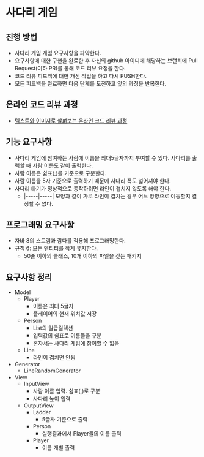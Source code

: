 # 사다리 게임
## 진행 방법
* 사다리 게임 게임 요구사항을 파악한다.
* 요구사항에 대한 구현을 완료한 후 자신의 github 아이디에 해당하는 브랜치에 Pull Request(이하 PR)를 통해 코드 리뷰 요청을 한다.
* 코드 리뷰 피드백에 대한 개선 작업을 하고 다시 PUSH한다.
* 모든 피드백을 완료하면 다음 단계를 도전하고 앞의 과정을 반복한다.

## 온라인 코드 리뷰 과정
* [텍스트와 이미지로 살펴보는 온라인 코드 리뷰 과정](https://github.com/nextstep-step/nextstep-docs/tree/master/codereview)

## 기능 요구사항
- 사다리 게임에 참여하는 사람에 이름을 최대5글자까지 부여할 수 있다. 사다리를 출력할 때 사람 이름도 같이 출력한다.
- 사람 이름은 쉼표(,)를 기준으로 구분한다.
- 사람 이름을 5자 기준으로 출력하기 때문에 사다리 폭도 넓어져야 한다.
- 사다리 타기가 정상적으로 동작하려면 라인이 겹치지 않도록 해야 한다.
  - |-----|-----| 모양과 같이 가로 라인이 겹치는 경우 어느 방향으로 이동할지 결정할 수 없다.

## 프로그래밍 요구사항
- 자바 8의 스트림과 람다를 적용해 프로그래밍한다.
- 규칙 6: 모든 엔티티를 작게 유지한다.
  - 50줄 이하의 클래스, 10개 이하의 파일을 갖는 패키지

## 요구사항 정리

- Model
  - Player
    - 이름은 최대 5글자
    - 플레이어의 현재 위치값 저장
  - Person
    - List<Player>의 일급컬렉션
    - 입력값의 쉼표로 이름들을 구분
    - 혼자서는 사다리 게임에 참여할 수 없음
  - Line
    - 라인이 겹치면 안됨 
- Generator
  - LineRandomGenerator
- View
  - InputView
    - 사람 이름 입력. 쉼표(,)로 구분
    - 사다리 높이 입력
  - OutputView
    - Ladder
      - 5글자 기준으로 출력
    - Person
      - 실행결과에서 Player들의 이름 출력
    - Player
      - 이름 개별 출력